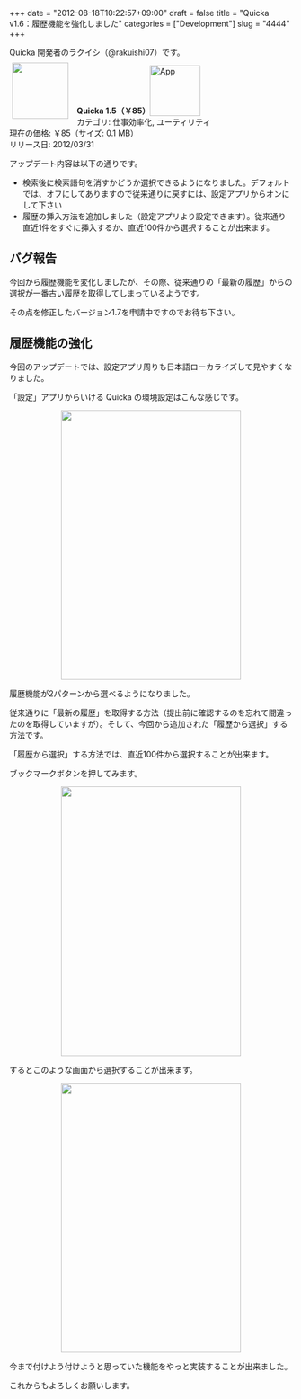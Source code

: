 +++
date = "2012-08-18T10:22:57+09:00"
draft = false
title = "Quicka v1.6：履歴機能を強化しました"
categories = ["Development"]
slug = "4444"
+++

Quicka 開発者のラクイシ（@rakuishi07）です。

<a href="https://itunes.apple.com/jp/app/id511606108?mt=8&uo=4&at=11l3RT" target="_blank" rel="nofollow"><img width="100" class="alignleft" align="left" src="http://a5.mzstatic.com/us/r1000/067/Purple/v4/8b/0f/8d/8b0f8d9e-83f6-3a80-3b09-cea66e385703/mza_3687391537383478282.100x100-75.png" style="margin: -5px 15px 1px 5px;"></a><strong> Quicka 1.5（￥85）</strong><a href="https://itunes.apple.com/jp/app/id511606108?mt=8&uo=4&at=11l3RT" target="_blank" rel="nofollow"><img src="/images/2012/12/viewinitunes_jp.png" style="vertical-align:bottom;" width="90" alt="App"></a><br> カテゴリ: 仕事効率化, ユーティリティ<br> 現在の価格: ￥85（サイズ: 0.1 MB）<br> リリース日: 2012/03/31<br style="clear: both;">

アップデート内容は以下の通りです。

<ul>
<li>検索後に検索語句を消すかどうか選択できるようになりました。デフォルトでは、オフにしてありますので従来通りに戻すには、設定アプリからオンにして下さい</li>
<li>履歴の挿入方法を追加しました（設定アプリより設定できます）。従来通り直近1件をすぐに挿入するか、直近100件から選択することが出来ます。</li>
</ul>

<h2>バグ報告</h2>

今回から履歴機能を変化しましたが、その際、従来通りの「最新の履歴」からの選択が一番古い履歴を取得してしまっているようです。

その点を修正したバージョン1.7を申請中ですのでお待ち下さい。

<h2>履歴機能の強化</h2>

今回のアップデートでは、設定アプリ周りも日本語ローカライズして見やすくなりました。

「設定」アプリからいける Quicka の環境設定はこんな感じです。

<img style="display:block; margin-left:auto; margin-right:auto;" src="/images/2012/08/4444_1.png" border="0" width="320" height="480" />

履歴機能が2パターンから選べるようになりました。

従来通りに「最新の履歴」を取得する方法（提出前に確認するのを忘れて間違ったのを取得していますが）。そして、今回から追加された「履歴から選択」する方法です。

「履歴から選択」する方法では、直近100件から選択することが出来ます。

ブックマークボタンを押してみます。

<img style="display:block; margin-left:auto; margin-right:auto;" src="/images/2012/08/4444_2.png" border="0" width="320" height="480" />

するとこのような画面から選択することが出来ます。

<img style="display:block; margin-left:auto; margin-right:auto;" src="/images/2012/08/4444_3.png" border="0" width="320" height="480" />

今まで付けよう付けようと思っていた機能をやっと実装することが出来ました。

これからもよろしくお願いします。
